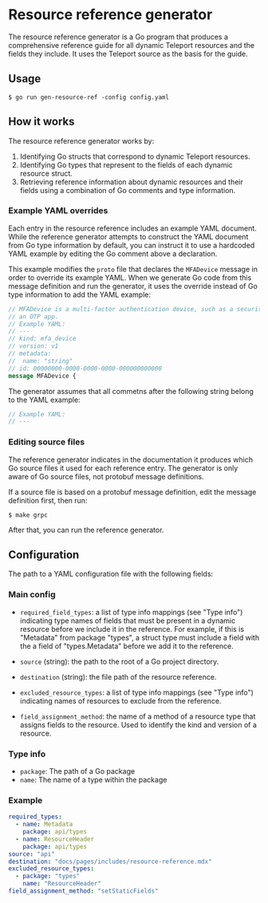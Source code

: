 # Resource reference generator

The resource reference generator is a Go program that produces a comprehensive
reference guide for all dynamic Teleport resources and the fields they include.
It uses the Teleport source as the basis for the guide. 

## Usage

```
$ go run gen-resource-ref -config config.yaml
```

## How it works

The resource reference generator works by:

1. Identifying Go structs that correspond to dynamic Teleport resources.
1. Identifying Go types that represent to the fields of each dynamic resource
   struct.
1. Retrieving reference information about dynamic resources and their fields
   using a combination of Go comments and type information.

### Example YAML overrides

Each entry in the resource reference includes an example YAML document. While
the reference generator attempts to construct the YAML document from Go type
information by default, you can instruct it to use a hardcoded YAML example by
editing the Go comment above a declaration. 

This example modifies the `proto` file that declares the `MFADevice` message in
order to override its example YAML. When we generate Go code from this message
definition and run the generator, it uses the override instead of Go type
information to add the YAML example:

```proto
// MFADevice is a multi-factor authentication device, such as a security key or
// an OTP app.
// Example YAML:
// ---
// kind: mfa_device
// version: v1
// metadata:
//  name: "string"
// id: 00000000-0000-0000-0000-000000000000
message MFADevice {
```

The generator assumes that all commetns after the following string belong to the
YAML example:

```go
// Example YAML:
// ---
```

### Editing source files

The reference generator indicates in the documentation it produces which Go
source files it used for each reference entry. The generator is only aware of Go
source files, not protobuf message definitions.

If a source file is based on a protobuf message definition, edit the message
definition first, then run:

```
$ make grpc
```

After that, you can run the reference generator.

## Configuration

The path to a YAML configuration file with the following fields:

### Main config

- `required_field_types`: a list of type info mappings (see "Type info")
  indicating type names of fields that must be present in a dynamic resource
  before we include it in the reference. For example, if this is "Metadata" from
  package "types", a struct type must include a field with the a field of
  "types.Metadata" before we add it to the reference.

- `source` (string): the path to the root of a Go project directory.

- `destination` (string): the file path of the resource reference.

- `excluded_resource_types`: a list of type info mappings (see "Type info")
  indicating names of resources to exclude from the reference. 

- `field_assignment_method`: the name of a method of a resource type that
  assigns fields to the resource. Used to identify the kind and version of a
  resource.

### Type info

- `package`: The path of a Go package
- `name`: The name of a type within the package

### Example

```yaml
required_types:
  - name: Metadata
    package: api/types
  - name: ResourceHeader
    package: api/types
source: "api"
destination: "docs/pages/includes/resource-reference.mdx"
excluded_resource_types:
  - package: "types"
    name: "ResourceHeader"
field_assignment_method: "setStaticFields"
```
